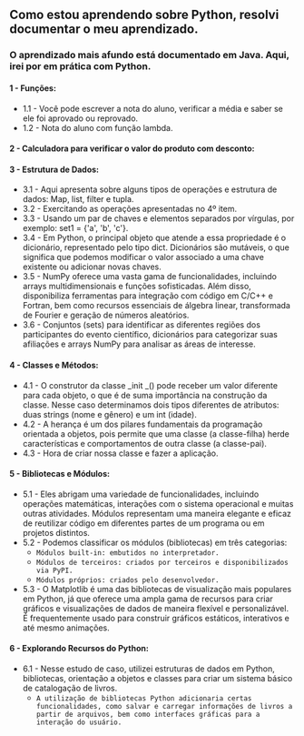 ## Como estou aprendendo sobre Python, resolvi documentar o meu aprendizado.
### O aprendizado mais afundo está documentado em Java. Aqui, irei por em prática com Python.

#### 1 - Funções:
* 1.1 - Você pode escrever a nota do aluno, verificar a média e saber se ele foi aprovado ou reprovado.
* 1.2 - Nota do aluno com função lambda.

#### 2 - Calculadora para verificar o valor do produto com desconto:

#### 3 - Estrutura de Dados:
* 3.1 - Aqui apresenta sobre alguns tipos de operações e estrutura de dados: Map, list, filter e tupla.
* 3.2 - Exercitando as operações apresentadas no 4º item.
* 3.3 - Usando um par de chaves e elementos separados por vírgulas, por exemplo: set1 = {'a', 'b', 'c'}.
* 3.4 - Em Python, o principal objeto que atende a essa propriedade é o dicionário, representado pelo tipo dict. Dicionários são mutáveis, o que significa que podemos modificar o valor associado a uma chave existente ou adicionar novas chaves.
* 3.5 - NumPy oferece uma vasta gama de funcionalidades, incluindo arrays multidimensionais e funções sofisticadas. Além disso, disponibiliza ferramentas para integração com código em C/C++ e Fortran, bem como recursos essenciais de álgebra linear, transformada de Fourier e geração de números aleatórios.
* 3.6 - Conjuntos (sets) para identificar as diferentes regiões dos participantes do evento científico, dicionários para categorizar suas afiliações e arrays NumPy para analisar as áreas de interesse.

#### 4 - Classes e Métodos:
* 4.1 - O construtor da classe _init _() pode receber um valor diferente para cada objeto, o que é de suma importância na construção da classe. Nesse caso determinamos dois tipos diferentes de atributos: duas strings (nome e gênero) e um int (idade).
* 4.2 - A herança é um dos pilares fundamentais da programação orientada a objetos, pois permite que uma classe (a classe-filha) herde características e comportamentos de outra classe (a classe-pai).
* 4.3 - Hora de criar nossa classe e fazer a aplicação.

#### 5 - Bibliotecas e Módulos:
* 5.1 - Eles abrigam uma variedade de funcionalidades, incluindo operações matemáticas, interações com o sistema operacional e muitas outras atividades. Módulos representam uma maneira elegante e eficaz de reutilizar código em diferentes partes de um programa ou em projetos distintos.
* 5.2 - Podemos classificar os módulos (bibliotecas) em três categorias:
  * `Módulos built-in: embutidos no interpretador.`
  * `Módulos de terceiros: criados por terceiros e disponibilizados via PyPI.`
  * `Módulos próprios: criados pelo desenvolvedor.`
* 5.3 - O Matplotlib é uma das bibliotecas de visualização mais populares em Python, já que oferece uma ampla gama de recursos para criar gráficos e visualizações de dados de maneira flexível e personalizável. É frequentemente usado para construir gráficos estáticos, interativos e até mesmo animações.

#### 6 - Explorando Recursos do Python:
* 6.1 - Nesse estudo de caso, utilizei estruturas de dados em Python, bibliotecas, orientação a objetos e classes para criar um sistema básico de catalogação de livros.
  * `A utilização de bibliotecas Python adicionaria certas funcionalidades, como salvar e carregar informações de livros a partir de arquivos, bem como interfaces gráficas para a interação do usuário.`